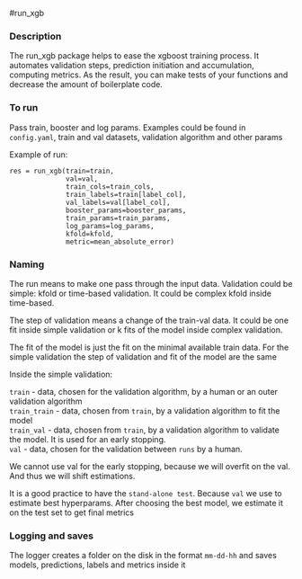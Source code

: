 #run_xgb

### Description

The run_xgb package helps to ease the xgboost training process. It automates validation steps, 
prediction initiation and accumulation, computing metrics. As the result, you can make
tests of your functions and decrease the amount of boilerplate code.

### To run

Pass train, booster and log params. Examples could be found in `config.yaml`, train and val
datasets, validation algorithm and other params

Example of run:

```
res = run_xgb(train=train,
              val=val,
              train_cols=train_cols,
              train_labels=train[label_col],
              val_labels=val[label_col],
              booster_params=booster_params,
              train_params=train_params,
              log_params=log_params,
              kfold=kfold,
              metric=mean_absolute_error)
```

### Naming

The run means to make one pass through the input data. Validation could be simple: 
kfold or time-based validation. It could be complex kfold inside time-based.

The step of validation means a change of the train-val data.
It could be one fit inside simple validation or k fits of the model inside complex validation.

The fit of the model is just the fit on the minimal available train data. For the simple 
validation the step of validation and fit of the model are the same

Inside the simple validation:

`train` - data, chosen for the validation algorithm, by a human or an outer validation algorithm  
`train_train` - data, chosen from `train`, by a validation algorithm to fit the model  
`train_val` - data, chosen from `train`, by a validation algorithm to validate the model.
It is used for an early stopping.  
`val` - data, chosen for the validation between `runs` by a human.

We cannot use val for the early stopping, because we will overfit on the val. And thus we will 
shift estimations.

It is a good practice to have the `stand-alone test`. Because `val` we use to estimate best 
hyperparams. 
After choosing the best model, we estimate it on the test set to get final metrics 

### Logging and saves

The logger creates a folder on the disk in the format `mm-dd-hh` and saves models, predictions,
labels and metrics inside it

